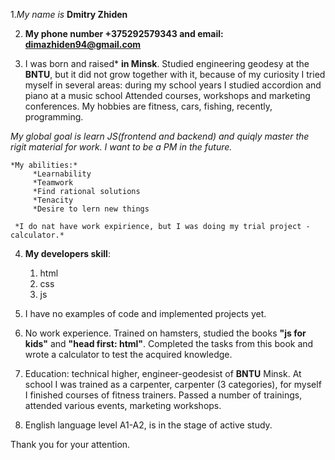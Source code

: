 1.*My name is* **Dmitry Zhiden**


2. **My phone number +375292579343 and email: <dimazhiden94@gmail.com>**


3. I was born and raised* **in Minsk**. Studied engineering geodesy at the **BNTU**, but
it did not grow together with it, because of my curiosity I tried myself in several
areas: during my school years I studied accordion and piano at a music school
Attended courses, workshops and marketing conferences.
 My hobbies are fitness, cars, fishing, recently, programming.

*My global goal is learn JS(frontend and backend) and quiqly master the rigit material for work. I want to be a PM in the future.*

    *My abilities:*
         *Learnability
         *Teamwork
         *Find rational solutions
         *Tenacity
         *Desire to lern new things

     *I do nat have work expirience, but I was doing my trial project - calculator.*


4. **My developers skill**:
     1. html
     2. css
     3. js 


5. I have no examples of code and implemented projects yet.


6. No work experience. Trained on hamsters, studied the books **"js for kids"** and
**"head first: html"**. Completed the tasks from this book and wrote a calculator to
test the acquired knowledge.


7. Education: technical higher, engineer-geodesist of **BNTU** Minsk.
At school I was trained as a carpenter, carpenter (3 categories), for myself I
finished courses of fitness trainers. Passed a number of trainings, attended various
events, marketing workshops.


8. English language level A1-A2, is in the stage of active study.


Thank you for your attention.